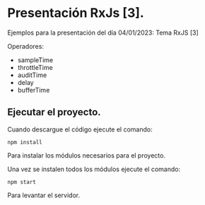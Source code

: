 # Presentación RxJs [3].

Ejemplos para la presentación del día 04/01/2023: Tema RxJS [3]

Operadores:

* sampleTime
* throttleTime
* auditTime
* delay
* bufferTime

## Ejecutar el proyecto.

Cuando descargue el código ejecute el comando:

``` npm install ```

Para instalar los módulos necesarios para el proyecto.

Una vez se instalen todos los módulos ejecute el comando:

``` npm start ```

Para levantar el servidor.